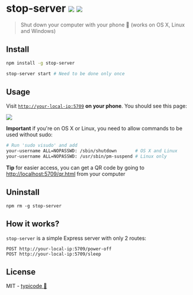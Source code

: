 # stop-server [![](https://badge.fury.io/js/stop-server.svg)](https://www.npmjs.com/package/stop-server) [![](https://travis-ci.org/typicode/stop-server.svg?branch=master)](https://travis-ci.org/typicode/stop-server)

> Shut down your computer with your phone :iphone: (works on OS X, Linux and Windows)

## Install

```sh
npm install -g stop-server
```

```sh
stop-server start # Need to be done only once
```

## Usage

Visit [`http://your-local-ip:5709`](http://localhost:5709/qr.html) __on your phone__. You should see this page:

![](http://i.imgur.com/4WadpZc.png)

__Important__ if you're on OS X or Linux, you need to allow commands to be used without sudo:

```bash
# Run 'sudo visudo' and add
your-username ALL=NOPASSWD: /sbin/shutdown       # OS X and Linux
your-username ALL=NOPASSWD: /usr/sbin/pm-suspend # Linux only
```

__Tip__ for easier access, you can get a QR code by going to [http://localhost:5709/qr.html](http://localhost:5709/qr.html) from your computer

## Uninstall

```
npm rm -g stop-server
```

## How it works?

`stop-server` is a simple Express server with only 2 routes:

```
POST http://your-local-ip:5709/power-off
POST http://your-local-ip:5709/sleep
```

## License

MIT - [typicode :cactus:](https://github.com/typicode/stop-server)
